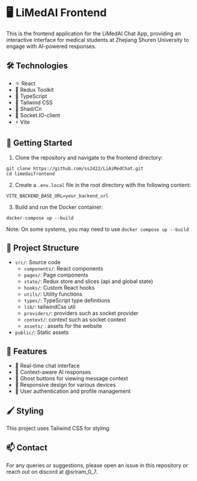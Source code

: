 # 🖥️ LiMedAI Frontend

This is the frontend application for the LiMedAI Chat App, providing an interactive interface for medical students at Zhejiang Shuren University to engage with AI-powered responses.

## 🛠️ Technologies

- ⚛️ React
- 🔄 Redux Toolkit
- 🔷 TypeScript
- 🎨 Tailwind CSS
- 🌈 Shad/Cn
- 🔌 Socket.IO-client
- ⚡ Vite

## 🚀 Getting Started

1. Clone the repository and navigate to the frontend directory:

```
git clone https://github.com/ss2d22/LiAiMedChat.git
cd limedaifrontend
```

2. Create a `.env.local` file in the root directory with the following content:

```
VITE_BACKEND_BASE_URL=your_backend_url
```

3. Build and run the Docker container:

```
docker-compose up --build
```

Note: On some systems, you may need to use `docker compose up --build`

## 📁 Project Structure

- `src/`: Source code
  - `components/`: React components
  - `pages/`: Page components
  - `state/`: Redux store and slices (api and global state)
  - `hooks/`: Custom React hooks
  - `utils/`: Utility functions
  - `types/`: TypeScript type definitions
  - `lib/`: tailwindCss util
  - `providers/`: providers such as socket provider
  - `context/`: context such as socket context
  - `assets/` : assets for the website
- `public/`: Static assets

## 🎨 Features

- 💬 Real-time chat interface
- 🧠 Context-aware AI responses
- 👻 Ghost buttons for viewing message context
- 📱 Responsive design for various devices
- 🔐 User authentication and profile management

## 🖌️ Styling

This project uses Tailwind CSS for styling.

## 📫 Contact

For any queries or suggestions, please open an issue in this repository or reach out on discord at @sriram_0_7.
